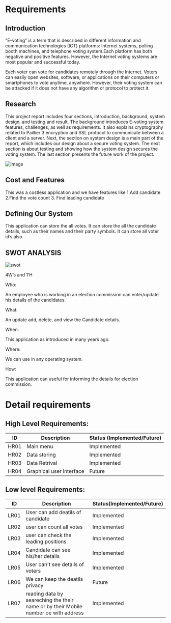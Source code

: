 # Requirements
## Introduction
 “E-voting” is a term that is described in different information and communication technologies (ICT) platforms: Internet systems, polling booth machines, and telephone voting system.Each platform has both negative and positive features. However, the Internet voting systems are most popular and successful today. 

Each voter can vote for candidates remotely through the Internet. Voters can easily open websites, software, or applications on their computers or smartphones to vote anytime, anywhere. However, their voting system can be attacked if it does not have any algorithm or protocol to protect it. 

## Research
This project report includes four sections, introduction, background, system design, and testing and result. The background introduces E-voting system features, challenges, as well as requirements. It also explains cryptography related to Paillier 3 encryption and SSL protocol to communicate between a client and a server. Next, the section on system design is a main part of the report, which includes our design about a secure voting system. The next section is about testing and showing how the system design secures the voting system. The last section presents the future work of the project.
 
 ![image](https://user-images.githubusercontent.com/62949244/114929601-a2744300-9e51-11eb-8e40-6624fba72fc7.png)

 

## Cost and Features
This was a costless application and we have features like 1.Add candidate 2.Find the vote count 
3. Find leading candidate

## Defining Our System
   This application can store the all votes. It can store the all the candidate details, such as their names and their party symbols. It can store all voter id’s also.

## SWOT ANALYSIS
   ![swot](https://user-images.githubusercontent.com/62949244/114981223-45a57680-9eab-11eb-9fe6-8fd775d3a21a.png)


4W’s and 1’H

Who:

An employee who is working in an election commission can enter/update his details of the candidates.

What:

An update add, delete, and view the Candidate details.

When:

This application as introduced in many years ago.

Where:

We can use in any operating system.

How:

This application can useful for informing the details for election commission.



# Detail requirements
## High Level Requirements:
ID    |           Description                | Status (Implemented/Future)
 -----|--------------------------------------|----------------------------
 HR01 |  Main menu                           | Implemented
 HR02 |  Data storing                        | Implemented
 HR03 |  Data Retrival                       | Implemented
 HR04 |  Graphical user interface            | Future
 

##  Low level Requirements:
ID    |            Description             | Status(Implemented/Future)
------|------------------------------------|---------------------------
LR01  | User can add deatils of candidate  | Implemented
LR02  | user can count all votes           | Implemented
LR03  |user can check the leading positions| Implemented
LR04  | Candidate can see his/her details  | Implemented
LR05  | User can't see details of voters   | Implemented
LR06  | We can keep the deatils privacy    | Future
LR07  | reading data by seareching the their name or by their Mobile number oe with address |Implemented
